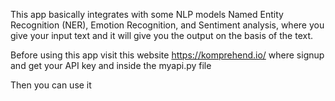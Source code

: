 This app basically integrates with some NLP models Named Entity Recognition (NER), Emotion Recognition, and Sentiment analysis, 
where you give your input text and it will give you the output on the basis of the text.

Before using this app visit this website https://komprehend.io/  where signup and get your API key and inside the myapi.py file

Then you can use it
